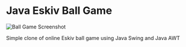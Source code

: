 # Java Eskiv Ball Game

![Ball Game Screenshot](https://user-images.githubusercontent.com/73650235/173367030-8e2abe09-e325-4c64-a8d8-bd5a1f31d2da.png "Java Eskiv Ball Game Screenshot")

Simple clone of online Eskiv ball game using Java Swing and Java AWT
